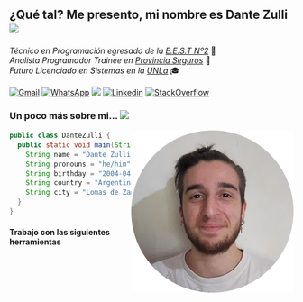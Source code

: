 <h2>¿Qué tal? Me presento, mi nombre es Dante Zulli <img src="https://media.giphy.com/media/v1.Y2lkPTc5MGI3NjExZnlpdTdvcjFzaHg4dW1tODliM3plNzZ4ZGhveWVvbjg5d2JxY3FqciZlcD12MV9zdGlja2Vyc19zZWFyY2gmY3Q9cw/L2wEbAL75L24xiHWFa/giphy.gif" width="20px"></h2>

<p>
<em>Técnico en Programación egresado de la <a href="https://www.facebook.com/EEST2Temperley/">E.E.S.T Nº2</a></em> 🏫
<br>
<em>Analista Programador Trainee en <a href="https://www.provinciaseguros.com.ar/">Provincia Seguros</a></em> 💼
<br>
<em>Futuro Licenciado en Sistemas en la <a href="http://www.unla.edu.ar/">UNLa</a></em> 🎓
</p>

<a href="mailto:dantezulli2004@gmail.com"><img alt="Gmail" src="https://img.shields.io/badge/Gmail-D14836?style=for-the-badge&logo=gmail&logoColor=white" /></a>
<a href="https://wa.link/v9zczz"><img alt="WhatsApp" src="https://img.shields.io/badge/WhatsApp-25D366?style=for-the-badge&logo=whatsapp&logoColor=white" /></a>
<a href="https://t.me/rootdante"><img src="https://img.shields.io/badge/-telegram-blue?logo=telegram&style=for-the-badge" /></a>
<a href="https://www.linkedin.com/in/dante-zulli/"><img alt="Linkedin" src="https://img.shields.io/badge/LinkedIn-0077B5?style=for-the-badge&logo=linkedin&logoColor=white" /></a>
<a href="https://stackoverflow.com/users/19446091"> <img alt="StackOverflow" src="https://img.shields.io/badge/-Stackoverflow-FE7A16?logo=stack-overflow&logoColor=white&style=for-the-badge" />
</a>

### Un poco más sobre mi... <img src="https://media.giphy.com/media/UoLt6Tm8wlSnWGfSFs/giphy.gif" width="50px">
<img src="profile.png" alt="Profile Picture" align="right">

```java
public class DanteZulli {
  public static void main(String[] args) {
    String name = "Dante Zulli";
    String pronouns = "he/him";
    String birthday = "2004-04-08";
    String country = "Argentina";
    String city = "Lomas de Zamora";
  }
}
```

#### Trabajo con las siguientes herramientas
